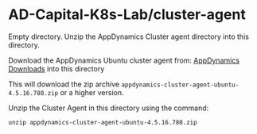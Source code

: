 # AD-Capital-K8s-Lab/cluster-agent

Empty directory. Unzip the AppDynamics Cluster agent directory into this directory.

Download the AppDynamics Ubuntu cluster agent from: [AppDynamics Downloads](https://download.appdynamics.com/download/#version=&apm=cluster-agent&os=&platform_admin_os=&appdynamics_cluster_os=&events=&eum=&page=1
) into this directory

This will download the zip archive `appdynamics-cluster-agent-ubuntu-4.5.16.780.zip` or a higher version.

Unzip the Cluster Agent in this directory using the command:

`unzip appdynamics-cluster-agent-ubuntu-4.5.16.780.zip`
